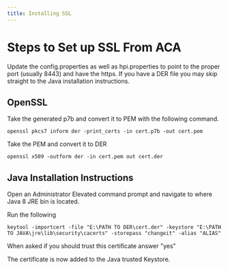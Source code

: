 ```yaml
---
title: Installing SSL
---
```


# Steps to Set up SSL From ACA

Update the config.properties as well as hpi.properties to point to the proper port (usually 8443) and have the https. If you have a DER file you may skip straight to the Java installation instructions.

##  OpenSSL

Take the generated p7b and convert it to PEM with the following command.

`openssl pkcs7 inform der -print_certs -in cert.p7b -out cert.pem`

Take the PEM and convert it to DER

`openssl x509 -outform der -in cert.pem out cert.der`



## Java Installation Instructions

Open an Administrator Elevated command prompt and navigate to where Java 8 JRE bin is located.

Run the following

`keytool -importcert -file "E:\PATH TO DER\cert.der" -keystore "E:\PATH TO JAVA\jre\lib\security\cacerts" -storepass "changeit" -alias "ALIAS"`

When asked if you should trust this certificate answer "yes"

The certificate is now added to the Java trusted Keystore.